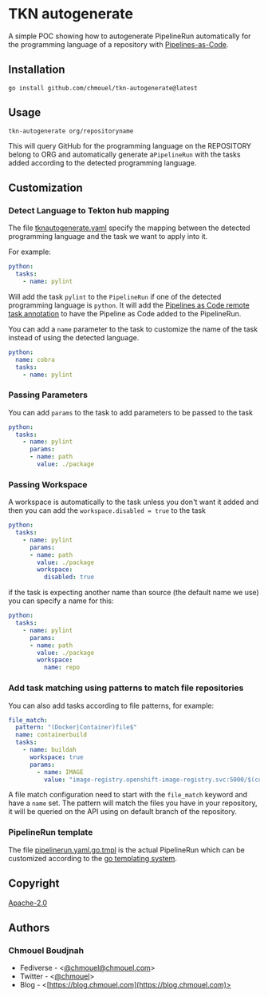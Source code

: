 # TKN autogenerate

A simple POC showing how to autogenerate PipelineRun automatically for the programming language of a repository with [Pipelines-as-Code](https://pipelinesascode.com/).

## Installation

```shell
go install github.com/chmouel/tkn-autogenerate@latest
```

## Usage

```shell
tkn-autogenerate org/repositoryname
```

This will query GitHub for the programming language on the REPOSITORY belong to
ORG and automatically generate a`PipelineRun` with the tasks added according to
the detected programming language.

## Customization

### Detect Language to Tekton hub mapping

The file [tknautogenerate.yaml](./tknautogenerate.yaml) specify the mapping between the detected programming language and the task we want to apply into it.

For example:

```yaml
python:
  tasks:
    - name: pylint
```

Will add the task `pylint` to the `PipelineRun` if one of the detected
programming language is `python`. It will add the [Pipelines as Code remote task
annotation](https://pipelinesascode.com/docs/guide/resolver/#tekton-hubhttpshubtektondev)
to have the Pipeline as Code added to the PipelineRun.

You can add a `name` parameter to the task to customize the name of the task
instead of using the detected language.

```yaml
python:
  name: cobra
  tasks:
    - name: pylint
```

### Passing Parameters

You can add `params` to the task to add parameters to be passed to the task

```yaml
python:
  tasks:
    - name: pylint
      params:
      - name: path
        value: ./package
```

### Passing Workspace

A workspace is automatically to the task unless you don't want it added and then you can add the `workspace.disabled = true` to the task

```yaml
python:
  tasks:
    - name: pylint
      params:
      - name: path
        value: ./package
        workspace:
          disabled: true
```

if the task is expecting another name than source (the default name we use) you can specify a name for this:


```yaml
python:
  tasks:
    - name: pylint
      params:
      - name: path
        value: ./package
        workspace:
          name: repo
```

### Add task matching using patterns to match file repositories

You can also add tasks according to file patterns, for example:

```yaml
file_match:
  pattern: "(Docker|Container)file$"
  name: containerbuild
  tasks:
    - name: buildah
      workspace: true
      params:
        - name: IMAGE
          value: "image-registry.openshift-image-registry.svc:5000/$(context.pipelineRun.namespace)/$(context.pipelineRun.name)"
```

A file match configuration need to start with the `file_match` keyword and have
a `name` set. The pattern will match the files you have in your repository, it
will be queried on the API using on default branch of the repository.

### PipelineRun template

The file [pipelinerun.yaml.go.tmpl](./pipelinerun.yaml.go.tmpl) is the actual
PipelineRun which can be customized according to the [go templating
system](https://pkg.go.dev/text/template).

## Copyright

[Apache-2.0](./LICENSE)

## Authors

### Chmouel Boudjnah

- Fediverse - <[@chmouel@chmouel.com](https://fosstodon.org/@chmouel)>
- Twitter - <[@chmouel](https://twitter.com/chmouel)>
- Blog - <[https://blog.chmouel.com](https://blog.chmouel.com)>
